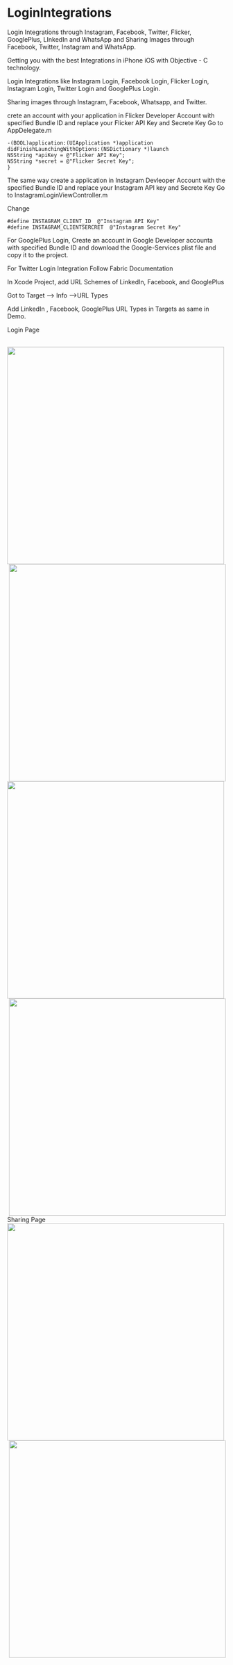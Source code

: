 # LoginIntegrations

Login Integrations through Instagram, Facebook, Twitter, Flicker, GooglePlus, LInkedIn and WhatsApp and Sharing Images 
through Facebook, Twitter, Instagram and WhatsApp.

Getting you with the best Integrations in iPhone iOS with Objective - C technology.

Login Integrations like Instagram Login, Facebook Login, Flicker Login, Instagram Login, Twitter Login and GooglePlus Login.

Sharing images through Instagram, Facebook, Whatsapp, and Twitter.



crete an account with your application in Flicker Developer Account with specified Bundle ID and replace your Flicker API Key and Secrete Key
Go to AppDelegate.m

    -(BOOL)application:(UIApplication *)application didFinishLaunchingWithOptions:(NSDictionary *)launch
    NSString *apiKey = @"Flicker API Key";
    NSString *secret = @"Flicker Secret Key";
    }
The same way create a application in Instagram Devleoper Account with the specified Bundle ID and replace your Instagram API key and Secrete Key
Go to InstagramLoginViewController.m

Change 
    
    #define INSTAGRAM_CLIENT_ID  @"Instagram API Key"
    #define INSTAGRAM_CLIENTSERCRET  @"Instagram Secret Key"
    
For GooglePlus Login, Create an account in Google Developer accounta with specified Bundle ID and download the Google-Services plist file and copy it to the project.

For Twitter Login Integration Follow Fabric Documentation

In Xcode Project, add URL Schemes of LinkedIn, Facebook, and GooglePlus

Got to Target --> Info  -->URL Types

Add LinkedIn , Facebook, GooglePlus URL Types in Targets as same in Demo.

Login Page

<div>
<br>
<img height="500" style="float:left; margin-right: 25px;" src="https://cloud.githubusercontent.com/assets/22673703/22918680/7eedfe44-f2b1-11e6-8101-e4bd91c6634b.PNG"/>
<img height="500" style="float:right;" src="https://cloud.githubusercontent.com/assets/22673703/22918683/7ef25462-f2b1-11e6-97b4-9da4cff4795d.PNG"/>
<br>
<br>
<img height="500" style="float:left; margin-right: 25px;" src="https://cloud.githubusercontent.com/assets/22673703/22917552/7fef4e66-f2ab-11e6-8482-c1f8b794d907.PNG"/>
<img height="500" style="float:right;" 
src="https://cloud.githubusercontent.com/assets/22673703/22918681/7eee8166-f2b1-11e6-972e-69c2c0f49bd9.PNG "/>
<br>
</div>

Sharing Page
<br>
<img height="500" style="float:left;" src="https://cloud.githubusercontent.com/assets/22673703/22918923/fb4a9c30-f2b2-11e6-9f5a-d922a52c5df6.PNG"/>
<img height="500" style="float:right;" src="https://cloud.githubusercontent.com/assets/22673703/22918924/fb9e01ae-f2b2-11e6-8720-6cd4ed84c4ae.PNG"/>
<br>
<br>


